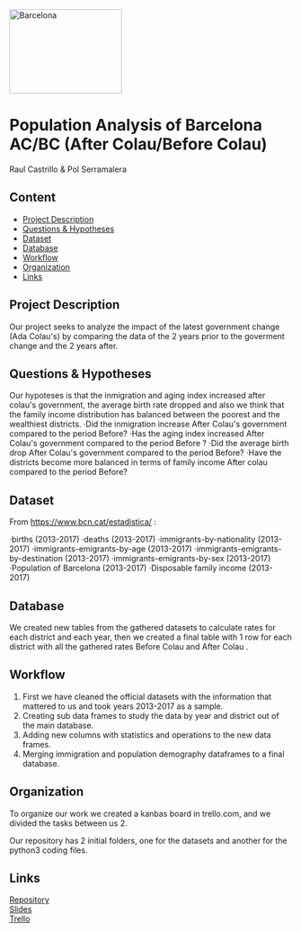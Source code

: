 <img src="https://www.kokopeliadventure.com/wp-content/uploads/2016/02/IMG_6853-570x570.jpg" alt="Barcelona" width="200" height="150"/>

# Population Analysis of Barcelona AC/BC (After Colau/Before Colau)
Raul Castrillo & Pol Serramalera

## Content
- [Project Description](#project-description)
- [Questions & Hypotheses](#questions-hypotheses)
- [Dataset](#dataset)
- [Database](#database)
- [Workflow](#workflow)
- [Organization](#organization)
- [Links](#links)


## Project Description
Our project seeks to analyze the impact of the latest government change (Ada Colau's) by comparing the data of the 2 years prior to the goverment change and the 2 years after.

## Questions & Hypotheses
Our hypoteses is that the inmigration and aging index increased after colau's government, the average birth rate dropped and also we think that the family income distribution has balanced between the poorest and the wealthiest districts.
·Did the inmigration increase After Colau's government compared to the period Before?
·Has the aging index increased After Colau's government compared to the period Before ?
·Did the average birth drop After Colau's government compared to the period Before?
·Have the districts become more balanced in terms of family income After colau compared to the period Before?


## Dataset

From https://www.bcn.cat/estadistica/ :

·births (2013-2017)
·deaths (2013-2017)
·immigrants-by-nationality (2013-2017)
·immigrants-emigrants-by-age (2013-2017)
·immigrants-emigrants-by-destination (2013-2017)
·immigrants-emigrants-by-sex (2013-2017)
·Population of Barcelona (2013-2017)
·Disposable family income (2013-2017)


## Database
We created new tables from the gathered datasets to calculate rates for each district and each year, then we created a final table with 1 row for each district with all the gathered rates Before Colau and After Colau .


## Workflow

1. First we have cleaned the official datasets with the information that mattered to us and took years 2013-2017 as a sample.
2. Creating  sub data frames to study the data  by year and district  out of the main database.
3. Adding new columns with statistics and operations  to the new data frames.
4. Merging immigration and population demography dataframes to a final database.


## Organization

To organize our work we created a kanbas board in trello.com, and we divided the tasks between us 2.

Our repository has 2 initial folders, one for the datasets and another for the python3 coding files.

## Links

[Repository](https://github.com/raulcastr/Population-Analysis-Barcelona-AC-BC)  
[Slides](https://drive.google.com/file/d/15wsNCGVDvU_JuHEGrE5kXIGvx2cGbOyG/view?usp=sharing)  
[Trello](https://trello.com/b/cugCk511/project2-2-year-balance-on-a-new-government)  
